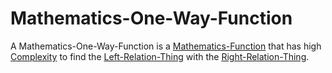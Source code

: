 # Mathematics-One-Way-Function

A Mathematics-One-Way-Function is a [Mathematics-Function](13000011.md) that has high [Complexity](60013.md) to find the [Left-Relation-Thing](60090.md) with the [Right-Relation-Thing](60091.md).
